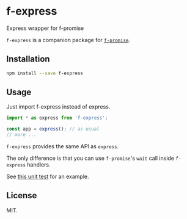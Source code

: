 # f-express

Express wrapper for f-promise

`f-express` is a companion package for [`f-promise`](https://github.com/Sage/f-promise).

## Installation

```sh
npm install --save f-express
```

## Usage

Just import f-express instead of express.

```js
import * as express from 'f-express';

const app = express(); // as usual
// more ...
```

`f-express` provides the same API as `express`.

The only difference is that you can use `f-promise`'s `wait` call inside `f-express` handlers.

See [this unit test](test/basic-test.ts) for an example.

## License

MIT.
